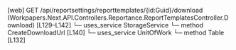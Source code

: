 [web] GET /api/reportsettings/reporttemplates/{id:Guid}/download  (Workpapers.Next.API.Controllers.Reportance.ReportTemplatesController.Download)  [L129–L142]
  └─ uses_service StorageService
    └─ method CreateDownloadUrl [L140]
  └─ uses_service UnitOfWork
    └─ method Table [L132]

